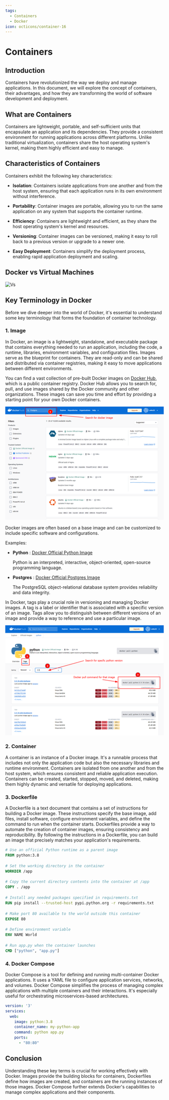 ```yaml
---
tags:
  - Containers
  - Docker
icon: octicons/container-16
---
```

# Containers

## Introduction

Containers have revolutionized the way we deploy and manage applications. In this document, we will explore the concept of containers, their advantages, and how they are transforming the world of software development and deployment.

## What are Containers

Containers are lightweight, portable, and self-sufficient units that encapsulate an application and its dependencies. They provide a consistent environment for running applications across different platforms. Unlike traditional virtualization, containers share the host operating system's kernel, making them highly efficient and easy to manage.

## Characteristics of Containers

Containers exhibit the following key characteristics:

- **Isolation**: Containers isolate applications from one another and from the host system, ensuring that each application runs in its own environment without interference.

- **Portability**: Container images are portable, allowing you to run the same application on any system that supports the container runtime.

- **Efficiency**: Containers are lightweight and efficient, as they share the host operating system's kernel and resources.

- **Versioning**: Container images can be versioned, making it easy to roll back to a previous version or upgrade to a newer one.

- **Easy Deployment**: Containers simplify the deployment process, enabling rapid application deployment and scaling.

## Docker vs Virtual Machines

![Vs](https://images.contentstack.io/v3/assets/blt300387d93dabf50e/bltb6200bc085503718/5e1f209a63d1b6503160c6d5/containers-vs-virtual-machines.jpg)


## Key Terminology in Docker

Before we dive deeper into the world of Docker, it's essential to understand some key terminology that forms the foundation of container technology.

### 1. Image

In Docker, an image is a lightweight, standalone, and executable package that contains everything needed to run an application, including the code, a runtime, libraries, environment variables, and configuration files. Images serve as the blueprint for containers. They are read-only and can be shared and distributed via container registries, making it easy to move applications between different environments.

You can find a vast collection of pre-built Docker images on [Docker Hub](https://hub.docker.com/), which is a public container registry. Docker Hub allows you to search for, pull, and use images shared by the Docker community and other organizations. These images can save you time and effort by providing a starting point for your own Docker containers.

![Dockerhub](./dockerhub.png)

Docker images are often based on a base image and can be customized to include specific software and configurations.

Examples:

- **Python** :  [Docker Official Python Image](https://hub.docker.com/_/python)

    Python is an interpreted, interactive, object-oriented, open-source programming language.

- **Postgres** :  [Docker Official Postgres Image](https://hub.docker.com/_/postgres)

    The PostgreSQL object-relational database system provides reliability and data integrity.

In Docker, tags play a crucial role in versioning and managing Docker images. A tag is a label or identifier that is associated with a specific version of an image. Tags allow you to distinguish between different versions of an image and provide a way to reference and use a particular image.

![Tags](./tags.png)

### 2. Container

A container is an instance of a Docker image. It's a runnable process that includes not only the application code but also the necessary libraries and runtime environment. Containers are isolated from one another and from the host system, which ensures consistent and reliable application execution. Containers can be created, started, stopped, moved, and deleted, making them highly dynamic and versatile for deploying applications.

### 3. Dockerfile

A Dockerfile is a text document that contains a set of instructions for building a Docker image. These instructions specify the base image, add files, install software, configure environment variables, and define the command to run when the container starts. Dockerfiles provide a way to automate the creation of container images, ensuring consistency and reproducibility. By following the instructions in a Dockerfile, you can build an image that precisely matches your application's requirements.

```Dockerfile title="Dockerfile"
# Use an official Python runtime as a parent image
FROM python:3.8

# Set the working directory in the container
WORKDIR /app

# Copy the current directory contents into the container at /app
COPY . /app

# Install any needed packages specified in requirements.txt
RUN pip install --trusted-host pypi.python.org -r requirements.txt

# Make port 80 available to the world outside this container
EXPOSE 80

# Define environment variable
ENV NAME World

# Run app.py when the container launches
CMD ["python", "app.py"]

```

### 4. Docker Compose

Docker Compose is a tool for defining and running multi-container Docker applications. It uses a YAML file to configure application services, networks, and volumes. Docker Compose simplifies the process of managing complex applications with multiple containers and their interactions. It's especially useful for orchestrating microservices-based architectures.

```yaml title="docker-compose.yml"
version: '3'
services:
  web:
    image: python:3.8
    container_name: my-python-app
    command: python app.py
    ports:
      - "80:80"
```

## Conclusion

Understanding these key terms is crucial for working effectively with Docker. Images provide the building blocks for containers, Dockerfiles define how images are created, and containers are the running instances of those images. Docker Compose further extends Docker's capabilities to manage complex applications and their components.
